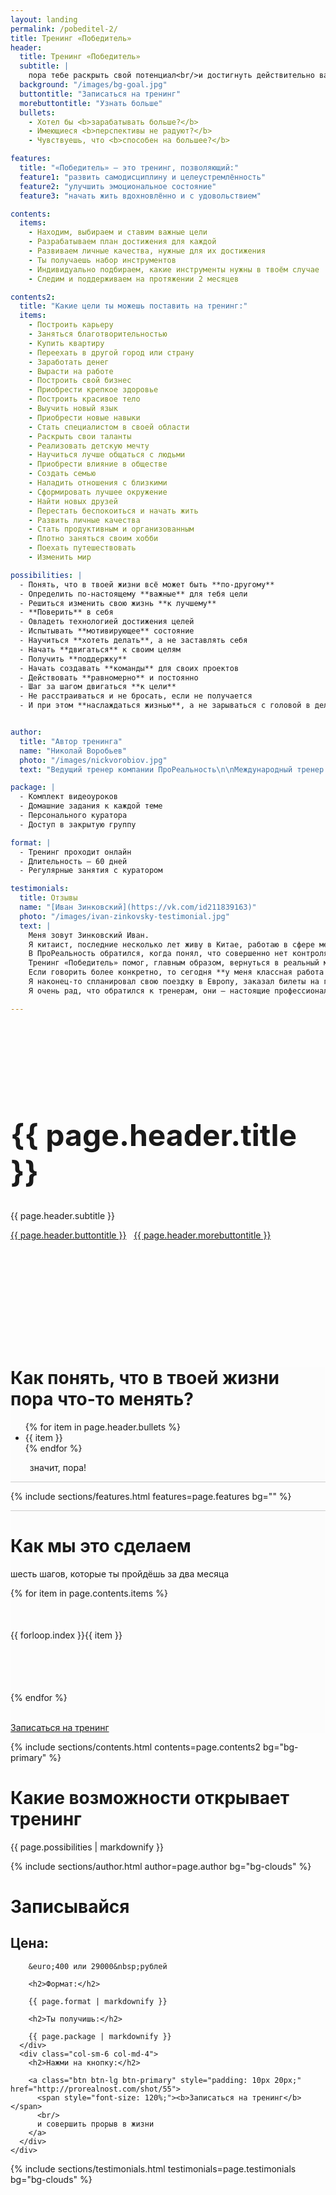 ```yaml
---
layout: landing
permalink: /pobeditel-2/
title: Тренинг «Победитель»
header: 
  title: Тренинг «Победитель»
  subtitle: |
    пора тебе раскрыть свой потенциал<br/>и достигнуть действительно важных результатов
  background: "/images/bg-goal.jpg"
  buttontitle: "Записаться на тренинг"
  morebuttontitle: "Узнать больше"
  bullets:
    - Хотел бы <b>зарабатывать больше?</b>
    - Имеющиеся <b>перспективы не радуют?</b>
    - Чувствуешь, что <b>способен на большее?</b>

features:
  title: "«Победитель» — это тренинг, позволяющий:"
  feature1: "развить самодисциплину и целеустремлённость"
  feature2: "улучшить эмоциональное состояние"
  feature3: "начать жить вдохновлённо и с удовольствием"

contents: 
  items:
    - Находим, выбираем и ставим важные цели
    - Разрабатываем план достижения для каждой
    - Развиваем личные качества, нужные для их достижения
    - Ты получаешь набор инструментов
    - Индивидуально подбираем, какие инструменты нужны в твоём случае
    - Следим и поддерживаем на протяжении 2 месяцев

contents2:
  title: "Какие цели ты можешь поставить на тренинг:"
  items:
    - Построить карьеру
    - Заняться благотворительностью
    - Купить квартиру
    - Переехать в другой город или страну
    - Заработать денег
    - Вырасти на работе
    - Построить свой бизнес
    - Приобрести крепкое здоровье
    - Построить красивое тело
    - Выучить новый язык
    - Приобрести новые навыки
    - Стать специалистом в своей области
    - Раскрыть свои таланты
    - Реализовать детскую мечту
    - Научиться лучше общаться с людьми
    - Приобрести влияние в обществе
    - Создать семью
    - Наладить отношения с близкими
    - Сформировать лучшее окружение
    - Найти новых друзей
    - Перестать беспокоиться и начать жить
    - Развить личные качества
    - Стать продуктивным и организованным
    - Плотно заняться своим хобби
    - Поехать путешествовать
    - Изменить мир

possibilities: |
  - Понять, что в твоей жизни всё может быть **по-другому**
  - Определить по-настоящему **важные** для тебя цели
  - Решиться изменить свою жизнь **к лучшему**
  - **Поверить** в себя
  - Овладеть технологией достижения целей
  - Испытывать **мотивирующее** состояние
  - Научиться **хотеть делать**, а не заставлять себя
  - Начать **двигаться** к своим целям
  - Получить **поддержку**
  - Начать создавать **команды** для своих проектов
  - Действовать **равномерно** и постоянно
  - Шаг за шагом двигаться **к цели**
  - Не расстраиваться и не бросать, если не получается
  - И при этом **наслаждаться жизнью**, а не зарываться с головой в дела


author: 
  title: "Автор тренинга"
  name: "Николай Воробьев"
  photo: "/images/nickvorobiov.jpg"
  text: "Ведущий тренер компании ПроРеальность\n\nМеждународный тренер и коуч с 12-летним опытом\n\nВедущий и тренер в 4 телевизионных и радио шоу об отношениях и личной эффективности\n\nАвтор 5 книг и 15 тренингов об отношениях, мотивации, уверенности, бизнесе, продажах и личной эффективности\n\nПровёл тренинги более чем в 20 городах России и Европы"

package: |
  - Комплект видеоуроков
  - Домашние задания к каждой теме
  - Персонального куратора
  - Доступ в закрытую группу

format: |
  - Тренинг проходит онлайн
  - Длительность — 60 дней
  - Регулярные занятия с куратором

testimonials:
  title: Отзывы
  name: "[Иван Зинковский](https://vk.com/id211839163)"
  photo: "/images/ivan-zinkovsky-testimonial.jpg"
  text: |
    Меня зовут Зинковский Иван.  
    Я китаист, последние несколько лет живу в Китае, работаю в сфере международной торговли.  
    В ПроРеальность обратился, когда понял, что совершенно нет контроля над своей жизнью. Уже практически забыл то, о чем мечтал раньше, слушал многочисленные пустые обещания от начальника, друзей, девушек, и себя самого. На деле все было иначе.  
    Тренинг «Победитель» помог, главным образом, вернуться в реальный мир, взять свои мечты и оформить их в конкретные цели, за которыми хотелось идти. Получил много полезного материла, которым пользуюсь каждый день.  
    Если говорить более конкретно, то сегодня **у меня классная работа в центре Шанхая, классный коллектив, начальство, перспективы. Новый подход к работе позволяет ориентироваться на результат**, не отвлекаясь на «как бы важные» дела.  
    Я наконец-то спланировал свою поездку в Европу, заказал билеты на главные фестивали следующего лета. Появилось больше знакомств, интересные варианты для отношений.  
    Я очень рад, что обратился к тренерам, они — настоящие профессионалы. Еще раз хочу сказать спасибо команде ПроРельности, Николаю Воробьеву за прекрасный курс, Кириллу Дудинскому за поддержку и веру. Продолжайте менять жизнь людей к лучшему!

---
```


<div class="section bg-primary text-center" style="background-image: url({{ page.header.background }}); background-size: cover; background-position: center; padding: 150px 0;">
  <div class="container">
    <h1 style="margin-top: 0; font-size: 48px;">{{ page.header.title }}</h1>
    <p class="lead">
      {{ page.header.subtitle }}
    </p>
    <p>
      <a class="btn btn-danger" href="#pricing"><i class="fa fa-arrow-right"></i> {{ page.header.buttontitle }}</a>
      &nbsp;
      <a class="btn btn-info" href="#more"><i class="fa fa-arrow-down"></i> {{ page.header.morebuttontitle }}</a>
    </p>
  </div>
</div>

<a name="more"></a>

<div class="section" style="background-color: #fcfcfc; border-bottom: 1px solid #ccc;">
  <div class="container">
    <h1 class="text-center">Как понять, что в твоей жизни пора что-то менять?</h1>
    <div class="row">
      <div class="col-xs-3">
        <p class="pull-right text-info"><i class="fa fa-thumbs-o-up fa-5x"></i></p>
      </div>
      <div class="col-xs-9">
        <ul class="fa-ul">
          {% for item in page.header.bullets %}
            <li><i class="fa-li fa fa-thumbs-o-up"></i> {{ item }}</li>
          {% endfor %}
        </ul>
        <p class="text-muted" style="margin-left: 2.2em;">значит, пора!</p>
      </div>
    </div>
  </div>
</div>

{% include sections/features.html features=page.features bg="" %}

<div class="section" style="background-color: #fcfcfc; border-top: 1px solid #ccc;">
  <div class="container">
    <h1 class="text-center">Как мы это сделаем</h1>
    <p class="lead text-muted text-center">шесть шагов, которые ты пройдёшь за два месяца</p>
    <div class="row">
      {% for item in page.contents.items %}
        <div class="col-xs-8 col-xs-offset-2 col-sm-offset-0 col-sm-6 col-md-4" style="height: 100px; margin-top: 50px">
          <div class="numbercircle-md bg-nephritis text-white text-strong" style="float: left;">{{ forloop.index }}</div>
          <p style="margin-left: 4em; margin-top: 0; padding-bottom: 1em;">{{ item }}</p>
        </div>
      {% endfor %}
    </div>
    <br/>
    <p class="text-center">
      <a class="btn btn-danger" href="#pricing"><i class="fa fa-arrow-right"></i> Записаться на тренинг</a>
    </p>
  </div>
</div>

{% include sections/contents.html contents=page.contents2 bg="bg-primary" %}

<div class="section">
  <div class="container">
    <div class="row">
      <div class="col-sm-6 col-md-4">
        <h1>Какие возможности открывает тренинг</h1>
      </div>
      <div class="col-sm-6 col-md-8">
        {{ page.possibilities | markdownify }}
      </div>
    </div>
  </div>
</div>

{% include sections/author.html author=page.author bg="bg-clouds" %}

<div class="section" id="pricing">
  <div class="container">
    <h1 class="text-center">Записывайся</h1>
    <div class="row">
      <div class="col-sm-6 col-md-4 col-md-offset-2">
        <h2>Цена:</h2>

        &euro;400 или 29000&nbsp;рублей

        <h2>Формат:</h2>

        {{ page.format | markdownify }}

        <h2>Ты получишь:</h2>

        {{ page.package | markdownify }}
      </div>
      <div class="col-sm-6 col-md-4">
        <h2>Нажми на кнопку:</h2>

        <a class="btn btn-lg btn-primary" style="padding: 10px 20px;" href="http://prorealnost.com/shot/55">
          <span style="font-size: 120%;"><b>Записаться на тренинг</b></span>
          <br/>
          и совершить прорыв в жизни
        </a>
      </div>
    </div>
  </div>
</div>

{% include sections/testimonials.html testimonials=page.testimonials bg="bg-clouds" %}
